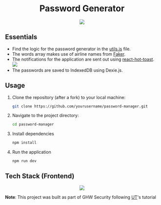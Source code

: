 <div align='center'>
  <h1>Password Generator</h1>
  <img src="https://github.com/kapooraryan/password-generator/assets/69362333/35ddc87e-9386-4553-9d0e-2b32fee61b3d">
</div>

## Essentials
- Find the logic for the password generator in the [utils.js](src/components/utils.js) file.
- The words array makes use of airline names from [Faker](https://fakerjs.dev/).
- The notifications for the application are sent out using [react-hot-toast](https://react-hot-toast.com/). <img src="https://github.com/kapooraryan/password-generator/assets/69362333/93ea4068-d607-4a75-a771-5f9562914f77">
- The passwords are saved to IndexedDB using Dexie.js.
  
## Usage
1. Clone the repository (after a fork) to your local machine:
   ```bash
   git clone https://github.com/yourusername/password-manager.git
   ```
2. Navigate to the project directory:
   ```bash
   cd password-manager
   ```
3. Install dependencies
   ```bash
   npm install
   ```
4. Run the application
   ```sh
   npm run dev
   ```

<h2>Tech Stack (Frontend)</h2>
<p align="center">
  <a href="https://skillicons.dev">
    <img src="https://skillicons.dev/icons?i=vite,react,tailwind," />
  </a>
</p>

**Note**: This project was built as part of GHW Security following [UT](https://github.com/utk09)'s tutorial
